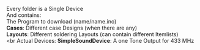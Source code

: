 Every folder is a Single Device <br>
And contains: <br>
The Program to download (name/name.ino) <br>
<b>Cases</b>: Different case Designs (when there are any) <br>
<b>Layouts</b>: Different soldering Layouts (can contain different Itemlists) <br>
<br
Actual Devices:
<b>SimpleSoundDevice</b>: A one Tone Output for 433 MHz
